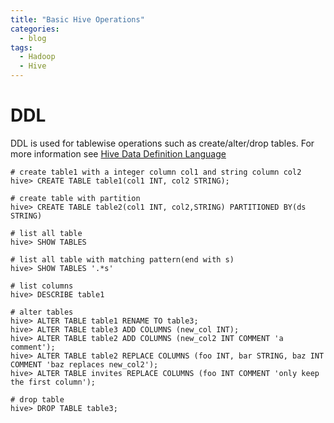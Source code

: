 ```yaml
---
title: "Basic Hive Operations"
categories:
  - blog
tags:
  - Hadoop
  - Hive
---
```


# DDL

DDL is used for tablewise operations such as create/alter/drop tables. For more information see
[Hive Data Definition Language](https://cwiki.apache.org/confluence/display/Hive/LanguageManual+DDL)
```console
# create table1 with a integer column col1 and string column col2
hive> CREATE TABLE table1(col1 INT, col2 STRING);

# create table with partition
hive> CREATE TABLE table2(col1 INT, col2,STRING) PARTITIONED BY(ds STRING)

# list all table
hive> SHOW TABLES

# list all table with matching pattern(end with s)
hive> SHOW TABLES '.*s'

# list columns
hive> DESCRIBE table1

# alter tables
hive> ALTER TABLE table1 RENAME TO table3;
hive> ALTER TABLE table3 ADD COLUMNS (new_col INT);
hive> ALTER TABLE table2 ADD COLUMNS (new_col2 INT COMMENT 'a comment');
hive> ALTER TABLE table2 REPLACE COLUMNS (foo INT, bar STRING, baz INT COMMENT 'baz replaces new_col2');
hive> ALTER TABLE invites REPLACE COLUMNS (foo INT COMMENT 'only keep the first column');

# drop table
hive> DROP TABLE table3;
```
